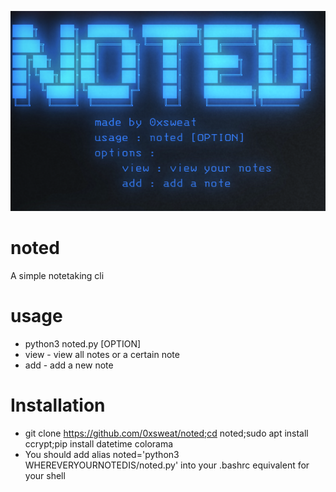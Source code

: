 ![noted screenshot](https://github.com/0xsweat/noted/blob/main/noted.png)
# noted
A simple notetaking cli
# usage
- python3 noted.py [OPTION]
- view - view all notes or a certain note
- add - add a new note
# Installation
- git clone https://github.com/0xsweat/noted;cd noted;sudo apt install ccrypt;pip install datetime colorama
- You should add alias noted='python3 WHEREVERYOURNOTEDIS/noted.py' into your .bashrc equivalent for your shell
